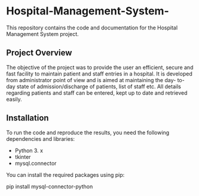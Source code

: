 # Hospital-Management-System-
This repository contains the code and documentation for the Hospital Management System project.

## Project Overview
The objective of the project was to provide the user an efficient, secure and fast facility to maintain patient and staff entries in a hospital. It is developed from administrator point of view and is aimed at maintaining the day- to- day state of admission/discharge of patients, list of staff etc. All details regarding patients and staff can be entered, kept up to date and retrieved easily. 

## Installation
To run the code and reproduce the results, you need the following dependencies and libraries:

- Python 3. x
- tkinter
- mysql.connector

You can install the required packages using pip:

  pip install mysql-connector-python

